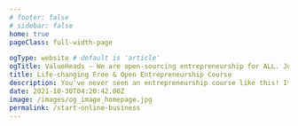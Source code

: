 ```yaml
---
# footer: false
# sidebar: false
home: true
pageClass: full-width-page

ogType: website # default is 'article'
ogTitle: ValueHeads – We are open-sourcing entrepreneurship for ALL. Join us!
title: Life-changing Free & Open Entrepreneurship Course
description: You've never seen an entrepreneurship course like this! It's your manual to finding a great business idea that WILL make you money.
date: 2021-10-30T04:20:42.00Z
image: /images/og_image_homepage.jpg
permalink: /start-online-business
---
```


<SqueezeHero />

<!-- <LandingBenefits /> -->
<LandingTrust />

<LandingLearningOutcomes />

<Cta01 />

<!-- <LandingSuperpowers /> -->

<LandingTeam />

<!-- <LandingValue /> -->

<LandingJumboMsg />

<LandingValueJourney />

<LandingFeatures />

<Cta02 />

<Footer />
